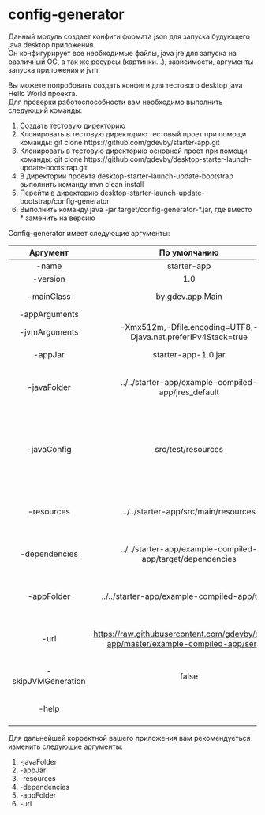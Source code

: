 # config-generator

Данный модуль создает конфиги формата json для запуска будующего java desktop приложения. <br>
Он конфигурирует все необходимые файлы, java jre для запуска на различный ОС, а так же ресурсы (картинки...), зависимости, аргументы запуска приложения и jvm.<br>

Вы можете попробовать создать конфиги для тестового desktop java Hello World проекта.</br>
Для проверки работоспособности вам необходимо выполнить следующий команды:<br>
<ol>
<li>Создать тестовую директорию</li>
<li>Клонировать в тестовую директорию тестовый проет при помощи команды: git clone https://github.com/gdevby/starter-app.git</li>
<li>Клонировать в тестовую директорию основной проет при помощи команды: git clone https://github.com/gdevby/desktop-starter-launch-update-bootstrap.git<br></li>
<li>В директории проекта desktop-starter-launch-update-bootstrap выполнить команду mvn clean install</li>
<li>Перейти в директорию desktop-starter-launch-update-bootstrap/config-generator</li>
<li>Выполнить команду java -jar target/config-generator-*.jar, где вместо * заменить на версию</li>

</ol>
Сonfig-generator имеет следующие аргументы:<br>

| Аргумент | По умолчанию  | Описание  |
| :------: | :-----------: | :-------: |
| -name| starter-app |Название приложения|  
| -version| 1.0 |Версия приложения|  
| -mainClass| by.gdev.app.Main |Главный класс для запуска приложения|  
| -appArguments|  |Aргументы приложения|  
| -jvmArguments| -Xmx512m,-Dfile.encoding=UTF8,-Djava.net.preferIPv4Stack=true |Aргументы для java виртуальной машины|
| -appJar| starter-app-1.0.jar | Название запускаемого jar файла |  
| -javaFolder| ../../starter-app/example-compiled-app/jres_default |Каталог, в котором хранится jvm для создания конфигурации java |  
| -javaConfig| src/test/resources |Директория, где храниться результат jvm конфигурации, можно переиспользовать без генерации каждый раз указав -skinJVMGeneration=true|  
| -resources| ../../starter-app/src/main/resources |Директория с необходимыми ресурсами для запуска приложения|  
| -dependencies| ../../starter-app/example-compiled-app/target/dependencies |Директория с необходимыми зависимостями для запуска приложения|  
| -appFolder| ../../starter-app/example-compiled-app/target |Директория, где хранится jar файл запускаемого приложения|  
| -url| https://raw.githubusercontent.com/gdevby/starter-app/master/example-compiled-app/server/ |Домен по которому будут доступны конфиги для скачивания|  
| -skipJVMGeneration| false |флаг позволяющий пропустить генерацию java|  
| -help|  |указав флаг true можно вызвать помощь с описание всех команд|  

Для дальнейшей корректной вашего приложения вам рекомендуеться изменить следующие аргументы:
<ol>
	<li>-javaFolder</li>
	<li>-appJar</li>
	<li>-resources</li>
	<li>-dependencies</li>
	<li>-appFolder</li>
	<li>-url</li>
</ol>
